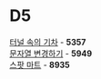 # D5
[터널 속의 기차](https://github.com/wayandway/algorithms-cpp/blob/master/SWEA/D5/5357.cpp) - **5357** <br>
[문자열 변경하기](https://github.com/wayandway/algorithms-cpp/blob/master/SWEA/D5/5949.cpp) - **5949** <br>
[스팟 마트](https://github.com/wayandway/algorithms-cpp/blob/master/SWEA/D5/8935.cpp) - **8935** <br>